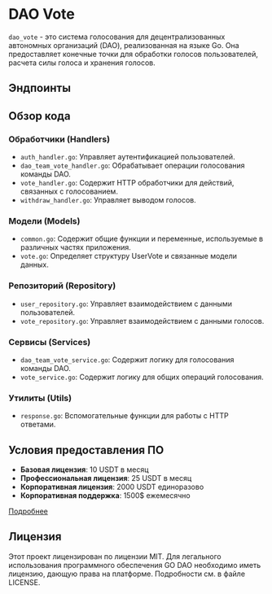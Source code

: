 # DAO Vote

`dao_vote` - это система голосования для децентрализованных автономных организаций (DAO), реализованная на языке Go. Она предоставляет конечные точки для обработки голосов пользователей, расчета силы голоса и хранения голосов.

## Эндпоинты

## Обзор кода

### Обработчики (Handlers)

- `auth_handler.go`: Управляет аутентификацией пользователей.
- `dao_team_vote_handler.go`: Обрабатывает операции голосования команды DAO.
- `vote_handler.go`: Содержит HTTP обработчики для действий, связанных с голосованием.
- `withdraw_handler.go`: Управляет выводом голосов.

### Модели (Models)

- `common.go`: Содержит общие функции и переменные, используемые в различных частях приложения.
- `vote.go`: Определяет структуру UserVote и связанные модели данных.

### Репозиторий (Repository)

- `user_repository.go`: Управляет взаимодействием с данными пользователей.
- `vote_repository.go`: Управляет взаимодействием с данными голосов.

### Сервисы (Services)

- `dao_team_vote_service.go`: Содержит логику для голосования команды DAO.
- `vote_service.go`: Содержит логику для общих операций голосования.

### Утилиты (Utils)

- `response.go`: Вспомогательные функции для работы с HTTP ответами.

## Условия предоставления ПО

- **Базовая лицензия**: 10 USDT в месяц
- **Профессиональная лицензия**: 25 USDT в месяц
- **Корпоративная лицензия**: 2000 USDT единоразово
- **Корпоративная поддержка**: 1500$ ежемесячно

[Подробнее](#)

## Лицензия

Этот проект лицензирован по лицензии MIT. Для легального использования программного обеспечения GO DAO необходимо иметь лицензию, дающую права на платформе. Подробности см. в файле LICENSE.
